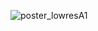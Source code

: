 ![poster_lowresA1](https://github.com/toebR/Own_R_Viz_Projects/assets/65813696/2a384537-729f-47d7-a691-2e31e1e175ca)
